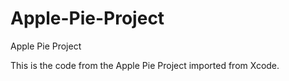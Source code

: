 # Apple-Pie-Project
Apple Pie Project 

This is the code from the Apple Pie Project imported from Xcode.
